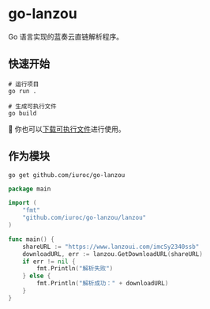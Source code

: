 # go-lanzou

Go 语言实现的蓝奏云直链解析程序。

## 快速开始

```shell
# 运行项目
go run .

# 生成可执行文件
go build
```

🍎 你也可以[下载可执行文件](https://github.com/iuroc/go-lanzou/releases/download/1.1.0/go-lanzou.exe)进行使用。

## 作为模块

```shell
go get github.com/iuroc/go-lanzou
```

```go
package main

import (
	"fmt"
	"github.com/iuroc/go-lanzou/lanzou"
)

func main() {
	shareURL := "https://www.lanzoui.com/imcSy2340ssb"
	downloadURL, err := lanzou.GetDownloadURL(shareURL)
	if err != nil {
		fmt.Println("解析失败")
	} else {
		fmt.Println("解析成功：" + downloadURL)
	}
}
```
